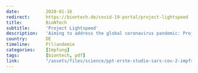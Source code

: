 ```yaml
---
date:          2020-01-16
redirect:      https://biontech.de/covid-19-portal/project-lightspeed
title:         BioNTech
subtitle:      'Project Lightspeed'
description:   'Aiming to address the global coronavirus pandemic: Project Lightspeed'
country:       DE
timeline:      P(l)andemie
categories:    [Impfung]
tags:          [biontech, pdf]
link:          "/assets/files/science/ppt-erste-studie-sars-cov-2-impfstoff-en.pdf"
---
```

<object data="{{ page.link }}" style='height:calc(100vh - 400px); width: 100%' type='application/pdf'></object>
